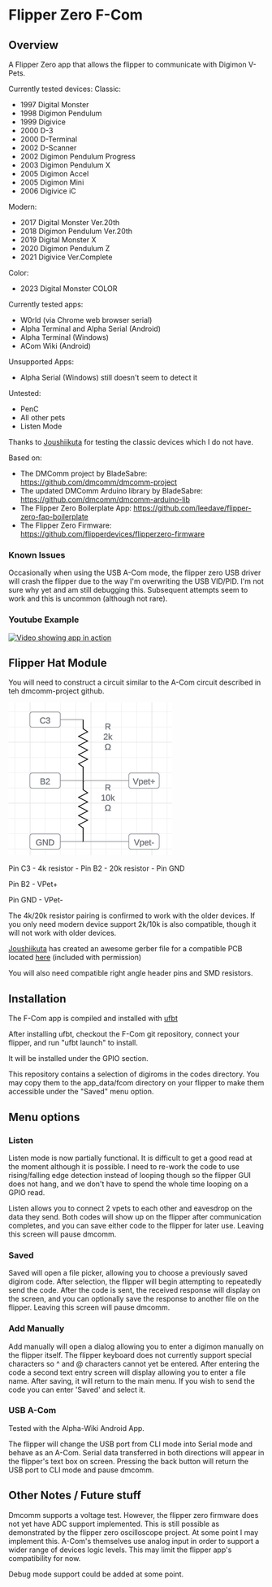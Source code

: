 
# Flipper Zero F-Com

## Overview

A Flipper Zero app that allows the flipper to communicate with Digimon V-Pets.

Currently tested devices:
Classic:
- 1997 Digital Monster
- 1998 Digimon Pendulum
- 1999 Digivice
- 2000 D-3
- 2000 D-Terminal
- 2002 D-Scanner
- 2002 Digimon Pendulum Progress
- 2003 Digimon Pendulum X
- 2005 Digimon Accel
- 2005 Digimon Mini
- 2006 Digivice iC

Modern:
- 2017 Digital Monster Ver.20th
- 2018 Digimon Pendulum Ver.20th
- 2019 Digital Monster X
- 2020 Digimon Pendulum Z
- 2021 Digivice Ver.Complete

Color:
- 2023 Digital Monster COLOR

Currently tested apps:
- W0rld (via Chrome web browser serial)
- Alpha Terminal and Alpha Serial (Android)
- Alpha Terminal (Windows)
- ACom Wiki (Android)

Unsupported Apps:
- Alpha Serial (Windows) still doesn't seem to detect it

Untested:
- PenC
- All other pets
- Listen Mode

Thanks to [Joushiikuta](https://www.youtube.com/@joushiikuta) for testing the classic devices which I do not have.

Based on:
- The DMComm project by BladeSabre: https://github.com/dmcomm/dmcomm-project
- The updated DMComm Arduino library by BladeSabre: https://github.com/dmcomm/dmcomm-arduino-lib
- The Flipper Zero Boilerplate App: https://github.com/leedave/flipper-zero-fap-boilerplate
- The Flipper Zero Firmware: https://github.com/flipperdevices/flipperzero-firmware

### Known Issues

Occasionally when using the USB A-Com mode, the flipper zero USB driver will crash the flipper due to the way I'm overwriting the USB VID/PID. I'm not sure why yet and am still debugging this. Subsequent attempts seem to work and this is uncommon (although not rare).

### Youtube Example

[![Video showing app in action](https://img.youtube.com/vi/pggRzHnXlF4/0.jpg)](https://www.youtube.com/watch?v=pggRzHnXlF4)

## Flipper Hat Module

You will need to construct a circuit similar to the A-Com circuit described in teh dmcomm-project github.

![Schematic](screenshots/flipper_vpet_circuit.png)

Pin C3 - 4k resistor - Pin B2 - 20k resistor - Pin GND

Pin B2 - VPet+

Pin GND - VPet-

The 4k/20k resistor pairing is confirmed to work with the older devices. If you only need modern device support 2k/10k is also compatible, though it will not work with older devices.

[Joushiikuta](https://www.youtube.com/@joushiikuta) has created an awesome gerber file for a compatible PCB located [here](pcb/20240225_FlipperZero_F-Com_PCB_Thickness_1.6mm_Gerber.zip) (included with permission)

You will also need compatible right angle header pins and SMD resistors.

## Installation

The F-Com app is compiled and installed with [ufbt](https://github.com/flipperdevices/flipperzero-ufbt)

After installing ufbt, checkout the F-Com git repository, connect your flipper, and run "ufbt launch" to install.

It will be installed under the GPIO section.

This repository contains a selection of digiroms in the codes directory. You may copy them to the app_data/fcom directory on your
flipper to make them accessible under the "Saved" menu option.

## Menu options

### Listen

Listen mode is now partially functional. It is difficult to get a good read at the moment although it is possible. I need to re-work the code to use rising/falling edge detection instead of looping though so the flipper GUI does not hang, and we don't have to spend the whole time looping on a GPIO read.

Listen allows you to connect 2 vpets to each other and eavesdrop on the data they send. Both codes will show up on the flipper after communication completes, and you can save either code to the flipper for later use. Leaving this screen will pause dmcomm.

### Saved

Saved will open a file picker, allowing you to choose a previously saved digirom code. After selection, the flipper will begin attempting to repeatedly send the code. After the code is sent, the received response will display on the screen, and you can optionally save the response to another file on the flipper. Leaving this screen will pause dmcomm.

### Add Manually

Add manually will open a dialog allowing you to enter a digimon manually on the flipper itself. The flipper keyboard does not currently support special characters so ^ and @ characters cannot yet be entered. After entering the code a second text entry screen will display allowing you to enter a file name. After saving, it will return to the main menu. If you wish to send the code you can enter 'Saved' and select it.

### USB A-Com

Tested with the Alpha-Wiki Android App.

The flipper will change the USB port from CLI mode into Serial mode and behave as an A-Com. Serial data transferred in both directions will appear in the flipper's text box on screen. Pressing the back button will return the USB port to CLI mode and pause dmcomm.

## Other Notes / Future stuff

Dmcomm supports a voltage test. However, the flipper zero firmware does not yet have ADC support implemented. This is still possible as demonstrated by the flipper zero oscilloscope project. At some point I may implement this. A-Com's themselves use analog input in order to support a wider range of devices logic levels. This may limit the flipper app's compatibility for now.

Debug mode support could be added at some point.
